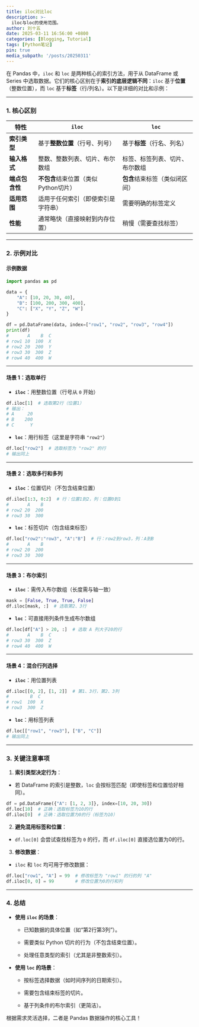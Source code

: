 ```yaml
---
title: iloc对比loc
description: >-
  iloc与loc的使用范围。
author: 刘十五
date: 2025-03-11 16:56:00 +0800
categories: [Blogging, Tutorial]
tags: [Python笔记]
pin: true
media_subpath: '/posts/20250311'
---
```


在 Pandas 中，`iloc` 和 `loc` 是两种核心的索引方法，用于从 DataFrame 或 Series 中选取数据。它们的核心区别在于**索引的底层逻辑不同**：`iloc` 基于**位置**（整数位置），而 `loc` 基于**标签**（行/列名）。以下是详细的对比和示例：

---

### **1. 核心区别**

| **特性**       | **`iloc`**                            | **`loc`**                      |
| -------------- | ------------------------------------- | ------------------------------ |
| **索引类型**   | 基于**整数位置**（行号、列号）        | 基于**标签**（行名、列名）     |
| **输入格式**   | 整数、整数列表、切片、布尔数组        | 标签、标签列表、切片、布尔数组 |
| **端点包含性** | **不包含**结束位置（类似 Python切片） | **包含**结束标签（类似闭区间） |
| **适用范围**   | 适用于任何索引（即使索引是字符串）    | 需要明确的标签定义             |
| **性能**       | 通常略快（直接映射到内存位置）        | 稍慢（需要查找标签）           |

---

### **2. 示例对比**

#### **示例数据**

```python
import pandas as pd

data = {
    "A": [10, 20, 30, 40],
    "B": [100, 200, 300, 400],
    "C": ["X", "Y", "Z", "W"]
}

df = pd.DataFrame(data, index=["row1", "row2", "row3", "row4"])
print(df)
#       A    B  C
# row1 10  100  X
# row2 20  200  Y
# row3 30  300  Z
# row4 40  400  W
```


---

#### **场景 1：选取单行**

- **`iloc`**：用整数位置（行号从 `0` 开始）

```python
df.iloc[1]  # 选取第2行（位置1）
# 输出：
# A     20
# B    200
# C      Y
```


- **`loc`**：用行标签（这里是字符串 `"row2"`）

```python
df.loc["row2"]  # 选取标签为 "row2" 的行
# 输出同上
```


---

#### **场景 2：选取多行和多列**

- **`iloc`**：位置切片（不包含结束位置）

```python
df.iloc[1:3, 0:2]  # 行：位置1到2，列：位置0到1
#       A    B
# row2 20  200
# row3 30  300
```


- **`loc`**：标签切片（包含结束标签）

```python
df.loc["row2":"row3", "A":"B"]  # 行：row2到row3，列：A到B
#       A    B
# row2 20  200
# row3 30  300
```


---

#### **场景 3：布尔索引**

- **`iloc`**：需传入布尔数组（长度需与轴一致）

```python
mask = [False, True, True, False]
df.iloc[mask, :]  # 选取第2、3行
```


- **`loc`**：可直接用列条件生成布尔数组

```python
df.loc[df["A"] > 20, :]  # 选取 A 列大于20的行
#       A    B  C
# row3 30  300  Z
# row4 40  400  W
```


---

#### **场景 4：混合行列选择**

- **`iloc`**：用位置列表

```python
df.iloc[[0, 2], [1, 2]]  # 第1、3行，第2、3列
#        B  C
# row1  100  X
# row3  300  Z
```


- **`loc`**：用标签列表

```python
df.loc[["row1", "row3"], ["B", "C"]]
# 输出同上
```


---

### **3. 关键注意事项**

1. **索引类型决定行为**：

  - 若 DataFrame 的索引是整数，`loc` 会按标签匹配（即使标签和位置恰好相同）。

```python
df = pd.DataFrame({"A": [1, 2, 3]}, index=[10, 20, 30])
df.loc[10]  # 正确：选取标签为10的行
df.iloc[0]  # 正确：选取位置为0的行（标签为10）
```


2. **避免混用标签和位置**：

  - `df.loc[0]` 会尝试查找标签为 `0` 的行，而 `df.iloc[0]` 直接选位置为0的行。

3. **修改数据**：

  - `iloc` 和 `loc` 均可用于修改数据：

```python
df.loc["row1", "A"] = 99  # 修改标签为 "row1" 的行的列 "A"
df.iloc[0, 0] = 99        # 修改位置为0的行和列
```


---

### **4. 总结**

- **使用 `iloc` 的场景**：

  - 已知数据的具体位置（如“第2行第3列”）。

  - 需要类似 Python 切片的行为（不包含结束位置）。

  - 处理任意类型的索引（尤其是非整数索引）。

- **使用 `loc` 的场景**：

  - 按标签选择数据（如时间序列的日期索引）。

  - 需要包含结束标签的切片。

  - 基于列条件的布尔索引（更简洁）。

根据需求灵活选择，二者是 Pandas 数据操作的核心工具！

